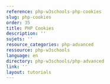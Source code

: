 ```yaml
---
reference: php-w3schools-php-cookies
slug: php-cookies
order: 35
title: PHP Cookies
description: ''
sujets: ''
resource_categories: php-advanced
ressource: php-w3schools
language: en
directory: php-w3schools/php-advanced
link: ''
layout: tutorials
---
```

